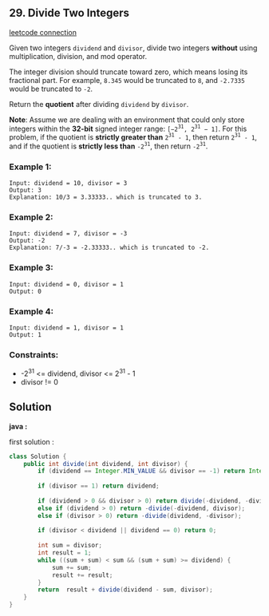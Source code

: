 ## 29. Divide Two Integers

[leetcode connection](https://leetcode.com/problems/divide-two-integers/)

Given two integers `dividend` and `divisor`, divide two integers **without** using multiplication, division, and mod operator.

The integer division should truncate toward zero, which means losing its fractional part. For example, `8.345` would be truncated to `8`, and `-2.7335` would be truncated to `-2`.

Return the **quotient** after dividing `dividend` by `divisor`.

**Note**: Assume we are dealing with an environment that could only store integers within the **32-bit** signed integer range: `[−2`<sup>`31`</sup>`, 2`<sup>`31`</sup>` − 1]`. For this problem, if the quotient is **strictly greater than** `2`<sup>`31`</sup>` - 1`, then return `2`<sup>`31`</sup>` - 1`, and if the quotient is **strictly less than** `-2`<sup>`31`</sup>, then return `-2`<sup>`31`</sup>.

### Example 1:
```
Input: dividend = 10, divisor = 3
Output: 3
Explanation: 10/3 = 3.33333.. which is truncated to 3.
```

### Example 2:
```
Input: dividend = 7, divisor = -3
Output: -2
Explanation: 7/-3 = -2.33333.. which is truncated to -2.
```

### Example 3:
```
Input: dividend = 0, divisor = 1
Output: 0
```

### Example 4:
```
Input: dividend = 1, divisor = 1
Output: 1
```

### Constraints:

* -2<sup>31</sup> <= dividend, divisor <= 2<sup>31</sup> - 1
* divisor != 0

## Solution

**java :**

first solution :
```java
class Solution {
    public int divide(int dividend, int divisor) {
        if (dividend == Integer.MIN_VALUE && divisor == -1) return Integer.MAX_VALUE;
        
        if (divisor == 1) return dividend;
        
        if (dividend > 0 && divisor > 0) return divide(-dividend, -divisor);
        else if (dividend > 0) return -divide(-dividend, divisor);
        else if (divisor > 0) return -divide(dividend, -divisor);
        
        if (divisor < dividend || dividend == 0) return 0;
        
        int sum = divisor;
        int result = 1;
        while ((sum + sum) < sum && (sum + sum) >= dividend) {
            sum += sum;
            result += result;
        }
        return  result + divide(dividend - sum, divisor);
    }
}
```